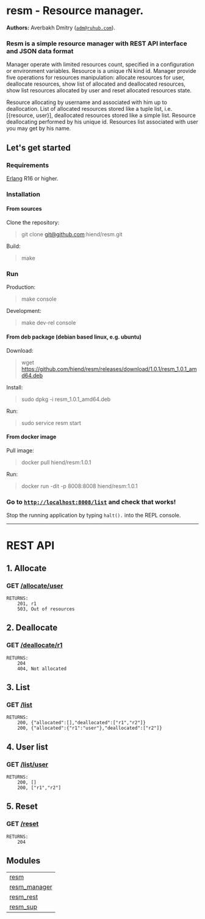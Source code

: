 

# resm - Resource manager. #

__Authors:__ Averbakh Dmitry ([`adm@ruhub.com`](mailto:adm@ruhub.com)).


### Resm is a simple resource manager with REST API interface and JSON data format

Manager operate with limited resources count, specified in a configuration or environment variables. Resource is a unique rN kind id. Manager provide five operations for resources manipulation: allocate resources for user, deallocate resources, show list of allocated and deallocated resources, show list resources allocated by user and reset allocated resources state.

Resource allocating by username and associated with him up to deallocation. List of allocated resources stored like a tuple list, i.e. [{resource, user}], deallocated resources stored like a simple list. Resource deallocating performed by his unique id. Resources list associated with user you may get by his name.

## Let's get started

### Requirements

[Erlang](http://erlang.org) R16 or higher.

### Installation

#### From sources

Clone the repository:

> git clone git@github.com:hiend/resm.git

Build:

> make

### Run

Production:

> make console

Development:

> make dev-rel console

#### From deb package (debian based linux, e.g. ubuntu)

Download:

> wget https://github.com/hiend/resm/releases/download/1.0.1/resm_1.0.1_amd64.deb

Install:

> sudo dpkg -i resm_1.0.1_amd64.deb

Run:

> sudo service resm start

#### From docker image

Pull image:

> docker pull hiend/resm:1.0.1

Run:

> docker run -dit -p 8008:8008 hiend/resm:1.0.1

### Go to [`http://localhost:8008/list`](http://localhost:8008/list) and check that works!
Stop the running application by typing `halt().` into the REPL console.

----------

# REST API
## 1. Allocate
### GET [/allocate/user](http://localhost:8008/allocate/user)
```curl
RETURNS:
    201, r1
    503, Out of resources
```
## 2. Deallocate
### GET [/deallocate/r1](http://localhost:8008/deallocate/r1)
```curl
RETURNS:
    204
    404, Not allocated
```
## 3. List
### GET [/list](http://localhost:8008/list)
```curl
RETURNS:
    200, {"allocated":[],"deallocated":["r1","r2"]}
    200, {"allocated":{"r1":"user"},"deallocated":["r2"]}
```
## 4. User list
### GET [/list/user](http://localhost:8008/list/user)
```curl
RETURNS:
    200, []
    200, ["r1","r2"]
```
## 5. Reset
### GET [/reset](http://localhost:8008/reset)
```curl
RETURNS:
    204
```

## Modules ##


<table width="100%" border="0" summary="list of modules">
<tr><td><a href="http://github.com/hiend/resm/blob/master/doc/resm.md" class="module">resm</a></td></tr>
<tr><td><a href="http://github.com/hiend/resm/blob/master/doc/resm_manager.md" class="module">resm_manager</a></td></tr>
<tr><td><a href="http://github.com/hiend/resm/blob/master/doc/resm_rest.md" class="module">resm_rest</a></td></tr>
<tr><td><a href="http://github.com/hiend/resm/blob/master/doc/resm_sup.md" class="module">resm_sup</a></td></tr></table>

